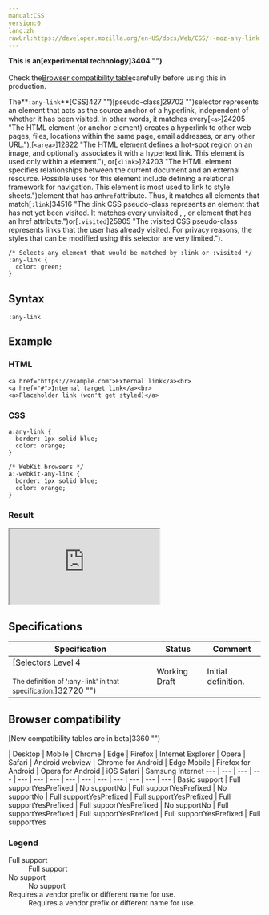 ```yaml
---
manual:CSS
version:0
lang:zh
rawUrl:https://developer.mozilla.org/en-US/docs/Web/CSS/:-moz-any-link
---
```






**This is an[experimental technology]3404 "")**<br></br>Check the[Browser compatibility table](%34501#Browser_compatibility "")carefully before using this in production.





The**`:any-link`**[CSS]427 "")[pseudo-class]29702 "")selector represents an element that acts as the source anchor of a hyperlink, independent of whether it has been visited. In other words, it matches every[`<a>`]24205 "The HTML <a> element (or anchor element) creates a hyperlink to other web pages, files, locations within the same page, email addresses, or any other URL."),[`<area>`]12822 "The HTML <area> element defines a hot-spot region on an image, and optionally associates it with a hypertext link. This element is used only within a <map> element."), or[`<link>`]24203 "The HTML <link> element specifies relationships between the current document and an external resource. Possible uses for this element include defining a relational framework for navigation. This element is most used to link to style sheets.")element that has an`href`attribute. Thus, it matches all elements that match[`:link`]34516 "The :link CSS pseudo-class represents an element that has not yet been visited. It matches every unvisited <a>, <area>, or <link> element that has an href attribute.")or[`:visited`]25905 "The :visited CSS pseudo-class represents links that the user has already visited. For privacy reasons, the styles that can be modified using this selector are very limited.").


```
/* Selects any element that would be matched by :link or :visited */
:any-link {
  color: green;
}
```

## Syntax<a name="Syntax"></a>

```
:any-link

```

## Example<a name="Example"></a>

### HTML<a name="HTML"></a>

```
<a href="https://example.com">External link</a><br>
<a href="#">Internal target link</a><br>
<a>Placeholder link (won't get styled)</a>
```

### CSS<a name="CSS"></a>

```
a:any-link {
  border: 1px solid blue;
  color: orange;
}

/* WebKit browsers */
a:-webkit-any-link {
  border: 1px solid blue;
  color: orange;
}
```

### Result<a name="Result"></a>


<iframe src='https://mdn.mozillademos.org/en-US/docs/Web/CSS/:any-link$samples/Example?revision=1331939' width='null' height='null'></iframe>



## Specifications<a name="Specifications"></a>

Specification | Status | Comment 
 ---  |  ---  |  ---  | 
[Selectors Level 4<br></br><small>The definition of &#39;:any-link&#39; in that specification.</small>]32720 "") | Working Draft | Initial definition. 


## Browser compatibility<a name="Browser_compatibility"></a>
[New compatibility tables are in beta<i></i>]3360 "")

 | <abbr>Desktop<i></i></abbr> | <abbr>Mobile<i></i></abbr> 
 | <abbr>Chrome<i></i></abbr> | <abbr>Edge<i></i></abbr> | <abbr>Firefox<i></i></abbr> | <abbr>Internet Explorer<i></i></abbr> | <abbr>Opera<i></i></abbr> | <abbr>Safari<i></i></abbr> | <abbr>Android webview<i></i></abbr> | <abbr>Chrome for Android<i></i></abbr> | <abbr>Edge Mobile<i></i></abbr> | <abbr>Firefox for Android<i></i></abbr> | <abbr>Opera for Android<i></i></abbr> | <abbr>iOS Safari<i></i></abbr> | <abbr>Samsung Internet<i></i></abbr> 
 ---  |  ---  |  ---  |  ---  |  ---  |  ---  |  ---  |  ---  |  ---  |  ---  |  ---  |  ---  |  ---  |  ---  | 
Basic support | <abbr>Full support</abbr>Yes<abbr>Prefixed<i></i></abbr> | <abbr>No support</abbr>No | <abbr>Full support</abbr>Yes<abbr>Prefixed<i></i></abbr> | <abbr>No support</abbr>No | <abbr>Full support</abbr>Yes<abbr>Prefixed<i></i></abbr> | <abbr>Full support</abbr>Yes<abbr>Prefixed<i></i></abbr> | <abbr>Full support</abbr>Yes<abbr>Prefixed<i></i></abbr> | <abbr>Full support</abbr>Yes<abbr>Prefixed<i></i></abbr> | <abbr>No support</abbr>No | <abbr>Full support</abbr>Yes<abbr>Prefixed<i></i></abbr> | <abbr>Full support</abbr>Yes<abbr>Prefixed<i></i></abbr> | <abbr>Full support</abbr>Yes<abbr>Prefixed<i></i></abbr> | <abbr>Full support</abbr>Yes 


### Legend<a name="Legend"></a>
<dl><dt id=''><abbr>Full support</abbr></dt><dd>Full support</dd><dt id=''><abbr>No support</abbr></dt><dd>No support</dd><dt id=''><abbr>Requires a vendor prefix or different name for use.<i></i></abbr></dt><dd>Requires a vendor prefix or different name for use.</dd></dl>



